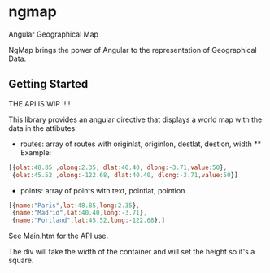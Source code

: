 ngmap
=====

Angular Geographical Map

NgMap brings the power of Angular to the representation of Geographical Data.

Getting Started
--------------------

THE API IS WIP !!!!

This library provides an angular directive that displays a world map with the data in the attibutes:
* routes: array of routes with originlat, originlon, destlat, destlon, width
** Example: 
```javascript
[{olat:48.85 ,olong:2.35, dlat:40.40, dlong:-3.71,value:50},
 {olat:45.52 ,olong:-122.68, dlat:40.40, dlong:-3.71,value:50}]
```

* points: array of points with text, pointlat, pointlon
```javascript
[{name:"Paris",lat:48.85,long:2.35},
 {name:"Madrid",lat:40.40,long:-3.71},
 {name:"Portland",lat:45.52,long:-122.68},]
```
See Main.htm for the API use.

The div will take the width of the container and will set the height so it's a square.
